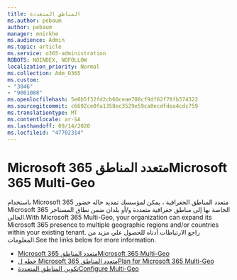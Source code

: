 ```yaml
---
title: المناطق المتعددة
ms.author: pebaum
author: pebaum
manager: mnirkhe
ms.audience: Admin
ms.topic: article
ms.service: o365-administration
ROBOTS: NOINDEX, NOFOLLOW
localization_priority: Normal
ms.collection: Adm_O365
ms.custom:
- "3046"
- "9001088"
ms.openlocfilehash: 5e0b5f32fd2cb60ceae708cf9df62f78fb374322
ms.sourcegitcommit: c6692ce0fa1358ec3529e59ca0ecdfdea4cdc759
ms.translationtype: MT
ms.contentlocale: ar-SA
ms.lasthandoff: 09/14/2020
ms.locfileid: "47702314"
---
```

# <a name="microsoft-365-multi-geo"></a><span data-ttu-id="616d1-102">Microsoft 365 متعدد المناطق</span><span class="sxs-lookup"><span data-stu-id="616d1-102">Microsoft 365 Multi-Geo</span></span>

<span data-ttu-id="616d1-103">باستخدام Microsoft 365 متعدد المناطق الجغرافية ، يمكن لمؤسسك تمديد حاله حضور Microsoft 365 الخاصة بها إلى مناطق جغرافية متعددة و/أو بلدان ضمن نطاق المستاجر الحالي.</span><span class="sxs-lookup"><span data-stu-id="616d1-103">With Microsoft 365 Multi-Geo, your organization can expand its Microsoft 365 presence to multiple geographic regions and/or countries within your existing tenant.</span></span> <span data-ttu-id="616d1-104">راجع الارتباطات أدناه للحصول علي مزيد من المعلومات.</span><span class="sxs-lookup"><span data-stu-id="616d1-104">See the links below for more information.</span></span>

- [<span data-ttu-id="616d1-105">Microsoft 365 متعدد المناطق</span><span class="sxs-lookup"><span data-stu-id="616d1-105">Microsoft 365 Multi-Geo</span></span>](https://docs.microsoft.com/office365/enterprise/office-365-multi-geo)
- [<span data-ttu-id="616d1-106">خطه ل Microsoft 365 متعدد المناطق</span><span class="sxs-lookup"><span data-stu-id="616d1-106">Plan for Microsoft 365 Multi-Geo</span></span>](https://docs.microsoft.com/office365/enterprise/plan-for-multi-geo)
- [<span data-ttu-id="616d1-107">تكوين المناطق المتعددة</span><span class="sxs-lookup"><span data-stu-id="616d1-107">Configure Multi-Geo</span></span>](https://docs.microsoft.com/office365/enterprise/multi-geo-tenant-configuration)
